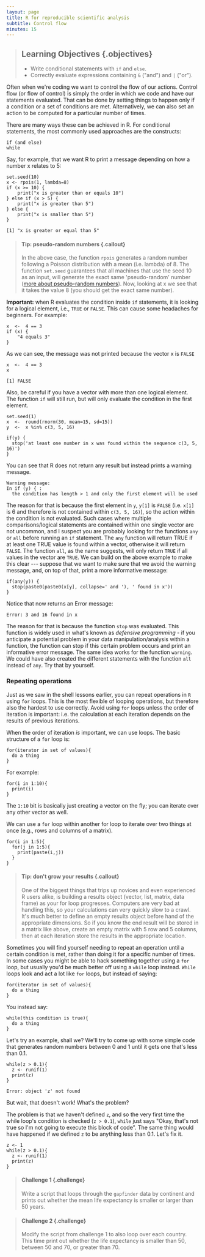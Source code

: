 ```yaml
---
layout: page
title: R for reproducible scientific analysis
subtitle: Control flow
minutes: 15
---
```


> ## Learning Objectives {.objectives}
>
> * Write conditional statements with `if` and `else`.
> * Correctly evaluate expressions containing `&` ("and") and `|` ("or").
>

Often when we're coding we want to control the flow of our actions. Control
flow (or flow of control) is simply the order in which we code and have our
statements evaluated. That can be done by setting things to happen only if a
condition or a set of conditions are met. Alternatively, we can also set an
action to be computed for a particular number of times.

There are many ways these can be achieved in R. For conditional statements, the
most commonly used approaches are the constructs: 

~~~ {.r}
if (and else)
while
~~~

Say, for example, that we want R to print a message depending on how a number x relates to 5:

~~~ {.r}
set.seed(10)
x <- rpois(1, lambda=8)
if (x >= 10) {
    print("x is greater than or equals 10")
} else if (x > 5) {
    print("x is greater than 5")
} else {
    print("x is smaller than 5")
}
~~~

~~~ {.output}
[1] "x is greater or equal than 5"
~~~


> #### Tip: pseudo-random numbers {.callout}
>
> In the above case, the function `rpois` generates a random number following a
> Poisson distribution with a mean (i.e. lambda) of 8. The function `set.seed`
> guarantees that all machines that use the seed 10 as an input, will generate
> the exact same 'pseudo-random' number ([more about pseudo-random
> numbers](http://en.wikibooks.org/wiki/R_Programming/Random_Number_Generation)).
> Now, looking at x we see that it takes the value 8 (you should get the exact
> same number).
>


**Important:** when R evaluates the condition inside `if` statements, it is
looking for a logical element, i.e., `TRUE` or `FALSE`. This can cause some
headaches for beginners. For example:

~~~ {.r}
x  <-  4 == 3
if (x) {
    "4 equals 3"
}
~~~

As we can see, the message was not printed because the vector x is `FALSE` 

~~~ {.r}
x  <-  4 == 3
x
~~~

~~~ {.output}
[1] FALSE
~~~

Also, be careful if you have a vector with more than one logical element.
The function `if` will still run, but will only evaluate the condition in the first
element.

~~~ {.r}
set.seed(1)
x  <-  round(rnorm(30, mean=15, sd=15))
y  <-  x %in% c(3, 5, 16)

if(y) {
  stop('at least one number in x was found within the sequence c(3, 5, 16)')
}
~~~

You can see that R does not return any result but instead prints a warning message. 

~~~ {.output}
Warning message:
In if (y) { :
  the condition has length > 1 and only the first element will be used
~~~

The reason for that is because the first element in `y`, `y[1]` is `FALSE`
(i.e. `x[1]` is 6 and therefore is not contained within `c(3, 5, 16)`), so the
action within the condition is not evaluated. Such cases where multiple
comparisons/logical statements are contained within one single vector are not
uncommon, and I suspect you are probably looking for the functions `any` or
`all` before running an `if` statement.
The `any` function will return TRUE if at least one
TRUE value is found within a vector, otherwise it will return `FALSE`. The
function `all`, as the name suggests, will only return `TRUE` if all values in
the vector are `TRUE`. We can build on the above example to make this clear ---
suppose that we want to make sure that we avoid the warning message, and, on
top of that, print a more informative message:

~~~ {.r}
if(any(y)) {
  stop(paste0(paste0(x[y], collapse=' and '), ' found in x'))
}
~~~

Notice that now returns an Error message:

~~~ {.r}
Error: 3 and 16 found in x
~~~

The reason for that is because the function `stop` was evaluated. This function
is widely used in what's known as *defensive programming* - if you anticipate a
potential problem in your data manipulation/analysis within a function, the
function can stop if this certain problem occurs and print an informative error
message. The same idea works for the function `warning`. We could have also
created the different statements with the function `all` instead of `any`. Try
that by yourself. 

### Repeating operations

Just as we saw in the shell lessons earlier, you can repeat operations in `R`
using `for` loops. This is the most flexible of looping operations, but therefore
also the hardest to use correctly. Avoid using `for` loops unless the order
of iteration is important: i.e. the calculation at each iteration depends on
the results of previous iterations.

When the order of iteration *is* important, we can use loops. The basic
structure of a `for` loop is:

~~~ {.r}
for(iterator in set of values){
  do a thing
}
~~~

For example:

~~~ {.r}
for(i in 1:10){
  print(i)
}
~~~ 

The `1:10` bit is basically just creating a vector on the fly; you can iterate
over any other vector as well.

We can use a `for` loop within another for loop to iterate over two things at
once (e.g., rows and columns of a matrix).

~~~ {.r}
for(i in 1:5){
  for(j in 1:5){
    print(paste(i,j))
  }
}
~~~ 

> #### Tip: don't grow your results {.callout}
>
> One of the biggest things that trips up novices and
> even experienced R users alike, is building a results object
> (vector, list, matrix, data frame) as your for loop progresses.
> Computers are very bad at handling this, so your calculations
> can very quickly slow to a crawl. It's much better to define
> an empty results object before hand of the appropriate dimensions.
> So if you know the end result will be stored in a matrix like above,
> create an empty matrix with 5 row and 5 columns, then at each iteration
> store the results in the appropriate location.
>

Sometimes you will find yourself needing to repeat an operation until a certain
condition is met, rather than doing it for a specific number of times.  In some
cases you might be able to hack something together using a `for` loop, but
usually you'd be much better off using a `while` loop instead.  `While` loops
look and act a lot like `for` loops, but instead of saying: 

~~~ {.r}
for(iterator in set of values){
  do a thing
}
~~~

You instead say:

~~~ {.r}
while(this condition is true){
  do a thing
} 
~~~

Let's try an example, shall we?  We'll try to come up with some simple code
that generates random numbers between 0 and 1 until it gets one that's less
than 0.1.  

~~~ {.r}
while(z > 0.1){
  z <- runif(1)
  print(z)
}
~~~

~~~ {.output}
Error: object 'z' not found
~~~

But wait, that doesn't work!  What's the problem?

The problem is that we haven't defined `z`, and so the very first time the
while loop's condition is checked (`z > 0.1`), `while` just says "Okay, that's
not true so I'm not going to execute this block of code".  The same thing would
have happened if we defined `z` to be anything less than 0.1.  Let's fix it.

~~~ {.r}
z <- 1
while(z > 0.1){
  z <- runif(1)
  print(z)
}
~~~

> #### Challenge 1 {.challenge}
>
> Write a script that loops through the `gapfinder` data by continent and prints out
> whether the mean life expectancy is smaller or larger than 50
> years.
>

> #### Challenge 2 {.challenge}
>
> Modify the script from challenge 1 to also loop over each 
> country. This time print out whether the life expectancy is
> smaller than 50, between 50 and 70, or greater than 70.
>

